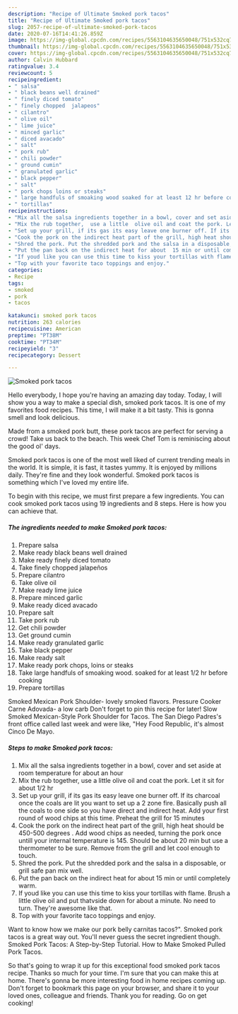 ```yaml
---
description: "Recipe of Ultimate Smoked pork tacos"
title: "Recipe of Ultimate Smoked pork tacos"
slug: 2057-recipe-of-ultimate-smoked-pork-tacos
date: 2020-07-16T14:41:26.859Z
image: https://img-global.cpcdn.com/recipes/5563104635650048/751x532cq70/smoked-pork-tacos-recipe-main-photo.jpg
thumbnail: https://img-global.cpcdn.com/recipes/5563104635650048/751x532cq70/smoked-pork-tacos-recipe-main-photo.jpg
cover: https://img-global.cpcdn.com/recipes/5563104635650048/751x532cq70/smoked-pork-tacos-recipe-main-photo.jpg
author: Calvin Hubbard
ratingvalue: 3.4
reviewcount: 5
recipeingredient:
- " salsa"
- " black beans well drained"
- " finely diced tomato"
- " finely chopped  jalapeos"
- " cilantro"
- " olive oil"
- " lime juice"
- " minced garlic"
- " diced avacado"
- " salt"
- " pork rub"
- " chili powder"
- " ground cumin"
- " granulated garlic"
- " black pepper"
- " salt"
- " pork chops loins or steaks"
- " large handfuls of smoaking wood soaked for at least 12 hr before cooking"
- " tortillas"
recipeinstructions:
- "Mix all the salsa ingredients together in a bowl, cover and set aside at room temperature  for about  an hour"
- "Mix the rub together,  use a little  olive oil and coat the pork. Let it sit for about  1/2 hr"
- "Set up your grill, if its gas its easy leave one burner off. If its charcoal once the coals are lit you want to set up a 2 zone fire. Basically push all the coals to one side so you have direct  and indirect heat. Add your  first round of wood chips at this time. Preheat the grill for 15 minutes"
- "Cook the pork on the indirect heat part of the grill, high heat should be 450-500 degrees . Add wood chips as needed, turning the pork once untill your internal temperature is 145. Should  be about 20 min but use a thermometer to be sure. Remove from the grill and let cool enough to touch."
- "Shred the pork. Put the shredded pork and the salsa in a disposable, or grill safe pan mix well."
- "Put the pan back on the indirect heat for about  15 min or until completely warm."
- "If youd like you can use this time to kiss your tortillas with flame.  Brush a little olive oil and put thatvside down for about a minute.  No need to turn.  They&#39;re awesome like that."
- "Top with your favorite taco toppings and enjoy."
categories:
- Recipe
tags:
- smoked
- pork
- tacos

katakunci: smoked pork tacos 
nutrition: 263 calories
recipecuisine: American
preptime: "PT38M"
cooktime: "PT34M"
recipeyield: "3"
recipecategory: Dessert

---
```



![Smoked pork tacos](https://img-global.cpcdn.com/recipes/5563104635650048/751x532cq70/smoked-pork-tacos-recipe-main-photo.jpg)

Hello everybody, I hope you're having an amazing day today. Today, I will show you a way to make a special dish, smoked pork tacos. It is one of my favorites food recipes. This time, I will make it a bit tasty. This is gonna smell and look delicious.

Made from a smoked pork butt, these pork tacos are perfect for serving a crowd! Take us back to the beach. This week Chef Tom is reminiscing about the good ol&#39; days.

Smoked pork tacos is one of the most well liked of current trending meals in the world. It is simple, it is fast, it tastes yummy. It is enjoyed by millions daily. They're fine and they look wonderful. Smoked pork tacos is something which I've loved my entire life.


To begin with this recipe, we must first prepare a few ingredients. You can cook smoked pork tacos using 19 ingredients and 8 steps. Here is how you can achieve that.

<!--inarticleads1-->

##### The ingredients needed to make Smoked pork tacos:

1. Prepare  salsa
1. Make ready  black beans well drained
1. Make ready  finely diced tomato
1. Take  finely chopped  jalapeños
1. Prepare  cilantro
1. Take  olive oil
1. Make ready  lime juice
1. Prepare  minced garlic
1. Make ready  diced avacado
1. Prepare  salt
1. Take  pork rub
1. Get  chili powder
1. Get  ground cumin
1. Make ready  granulated garlic
1. Take  black pepper
1. Make ready  salt
1. Make ready  pork chops, loins or steaks
1. Take  large handfuls of smoaking wood. soaked for at least 1/2 hr before cooking
1. Prepare  tortillas


Smoked Mexican Pork Shoulder- lovely smoked flavors. Pressure Cooker Carne Adovada- a low carb Don&#39;t forget to pin this recipe for later! Slow Smoked Mexican-Style Pork Shoulder for Tacos. The San Diego Padres&#39;s front office called last week and were like, &#34;Hey Food Republic, it&#39;s almost Cinco De Mayo. 

<!--inarticleads2-->

##### Steps to make Smoked pork tacos:

1. Mix all the salsa ingredients together in a bowl, cover and set aside at room temperature  for about  an hour
1. Mix the rub together,  use a little  olive oil and coat the pork. Let it sit for about  1/2 hr
1. Set up your grill, if its gas its easy leave one burner off. If its charcoal once the coals are lit you want to set up a 2 zone fire. Basically push all the coals to one side so you have direct  and indirect heat. Add your  first round of wood chips at this time. Preheat the grill for 15 minutes
1. Cook the pork on the indirect heat part of the grill, high heat should be 450-500 degrees . Add wood chips as needed, turning the pork once untill your internal temperature is 145. Should  be about 20 min but use a thermometer to be sure. Remove from the grill and let cool enough to touch.
1. Shred the pork. Put the shredded pork and the salsa in a disposable, or grill safe pan mix well.
1. Put the pan back on the indirect heat for about  15 min or until completely warm.
1. If youd like you can use this time to kiss your tortillas with flame.  Brush a little olive oil and put thatvside down for about a minute.  No need to turn.  They&#39;re awesome like that.
1. Top with your favorite taco toppings and enjoy.


Want to know how we make our pork belly carnitas tacos?&#34;. Smoked pork tacos is a great way out. You&#39;ll never guess the secret ingredient though. Smoked Pork Tacos: A Step-by-Step Tutorial. How to Make Smoked Pulled Pork Tacos. 

So that's going to wrap it up for this exceptional food smoked pork tacos recipe. Thanks so much for your time. I'm sure that you can make this at home. There's gonna be more interesting food in home recipes coming up. Don't forget to bookmark this page on your browser, and share it to your loved ones, colleague and friends. Thank you for reading. Go on get cooking!
